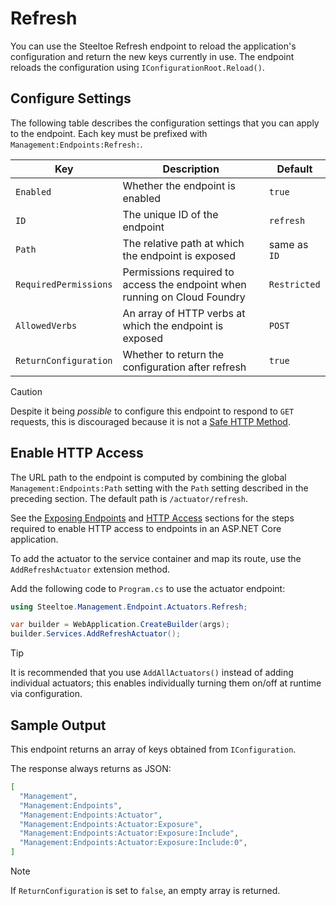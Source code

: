 # Refresh

You can use the Steeltoe Refresh endpoint to reload the application's configuration and return the new keys currently in use.
The endpoint reloads the configuration using `IConfigurationRoot.Reload()`.

## Configure Settings

The following table describes the configuration settings that you can apply to the endpoint.
Each key must be prefixed with `Management:Endpoints:Refresh:`.

| Key | Description | Default |
| --- | ----------- | ------- |
| `Enabled` | Whether the endpoint is enabled | `true` |
| `ID` | The unique ID of the endpoint | `refresh` |
| `Path` | The relative path at which the endpoint is exposed | same as `ID` |
| `RequiredPermissions` | Permissions required to access the endpoint when running on Cloud Foundry | `Restricted` |
| `AllowedVerbs` | An array of HTTP verbs at which the endpoint is exposed | `POST` |
| `ReturnConfiguration` | Whether to return the configuration after refresh | `true` |

> [!CAUTION]
> Despite it being *possible* to configure this endpoint to respond to `GET` requests,
> this is discouraged because it is not a [Safe HTTP Method](https://developer.mozilla.org/en-US/docs/Glossary/Safe/HTTP).

## Enable HTTP Access

The URL path to the endpoint is computed by combining the global `Management:Endpoints:Path` setting with the `Path` setting described in the preceding section.
The default path is `/actuator/refresh`.

See the [Exposing Endpoints](./using-endpoints.md#exposing-endpoints) and [HTTP Access](./using-endpoints.md#http-access) sections for the steps required to enable HTTP access to endpoints in an ASP.NET Core application.

To add the actuator to the service container and map its route, use the `AddRefreshActuator` extension method.

Add the following code to `Program.cs` to use the actuator endpoint:

```csharp
using Steeltoe.Management.Endpoint.Actuators.Refresh;

var builder = WebApplication.CreateBuilder(args);
builder.Services.AddRefreshActuator();
```

> [!TIP]
> It is recommended that you use `AddAllActuators()` instead of adding individual actuators;
> this enables individually turning them on/off at runtime via configuration.

## Sample Output

This endpoint returns an array of keys obtained from `IConfiguration`.

The response always returns as JSON:

```json
[
  "Management",
  "Management:Endpoints",
  "Management:Endpoints:Actuator",
  "Management:Endpoints:Actuator:Exposure",
  "Management:Endpoints:Actuator:Exposure:Include",
  "Management:Endpoints:Actuator:Exposure:Include:0",
]
```

> [!NOTE]
> If `ReturnConfiguration` is set to `false`, an empty array is returned.
